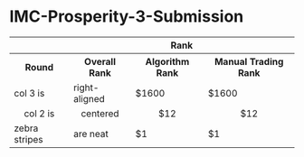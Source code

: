 # IMC-Prosperity-3-Submission

<table align="center">
    <tr>
        <th></th>
        <th colspan="3">Rank</th>
    </tr>
    <tr>
        <th>Round</th>
        <th>Overall Rank</th>
        <th>Algorithm Rank</th>
        <th>Manual Trading Rank</th>
    </tr>
    <tr>
        <td>col 3 is</td>
        <td>right-aligned</td>
        <td>$1600</td>
        <td>$1600</td>
    </tr>
    <tr>
        <td align="center">col 2 is</td>
        <td align="center">centered</td>
        <td align="center">$12</td>
        <td align="center">$12</td>
    </tr>
    <tr>
        <td>zebra stripes</td>
        <td>are neat</td>
        <td>$1</td>
        <td>$1</td>
    </tr>
</table>
